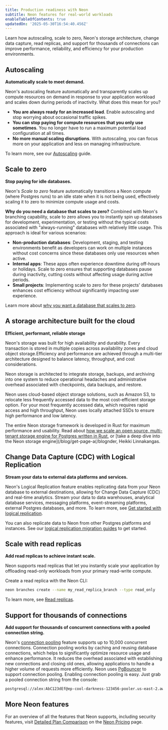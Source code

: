 ```yaml
---
title: Production readiness with Neon
subtitle: Neon features for real-world workloads
enableTableOfContents: true
updatedOn: '2025-05-30T16:54:40.456Z'
---
```


Learn how autoscaling, scale to zero, Neon's storage architecture, change data capture, read replicas, and support for thousands of connections can improve performance, reliability, and efficiency for your production environments.

<CTA title="Production checklist" description="Ready to move to production? Use our checklist to ensure your database is optimized with all recommended settings and features." buttonText="View checklist" buttonUrl="/docs/get-started-with-neon/production-checklist" />

## Autoscaling

**Automatically scale to meet demand.**

Neon's autoscaling feature automatically and transparently scales up compute resources on demand in response to your application workload and scales down during periods of inactivity. What does this mean for you?

- **You are always ready for an increased load**. Enable autoscaling and stop worrying about occasional traffic spikes.
- **You can stop paying for compute resources that you only use sometimes**. You no longer have to run a maximum potential load configuration at all times.
- **No more manual scaling disruptions**. With autoscaling, you can focus more on your application and less on managing infrastructure.

To learn more, see our [Autoscaling](/docs/introduction/autoscaling) guide.

## Scale to zero

**Stop paying for idle databases.**

Neon's _Scale to zero_ feature automatically transitions a Neon compute (where Postgres runs) to an idle state when it is not being used, effectively scaling it to zero to minimize compute usage and costs.

**Why do you need a database that scales to zero?** Combined with Neon's branching capability, scale to zero allows you to instantly spin up databases for development, experimentation, or testing without the typical costs associated with "always-running" databases with relatively little usage. This approach is ideal for various scenarios:

- **Non-production databases**: Development, staging, and testing environments benefit as developers can work on multiple instances without cost concerns since these databases only use resources when active.
- **Internal apps**: These apps often experience downtime during off-hours or holidays. Scale to zero ensures that supporting databases pause during inactivity, cutting costs without affecting usage during active periods.
- **Small projects**: Implementing scale to zero for these projects' databases enhances cost efficiency without significantly impacting user experience.

Learn more about [why you want a database that scales to zero](/blog/why-you-want-a-database-that-scales-to-zero).

## A storage architecture built for the cloud

**Efficient, performant, reliable storage**

Neon's storage was built for high availability and durability. Every transaction is stored in multiple copies across availability zones and cloud object storage.Efficiency and performance are achieved through a multi-tier architecture designed to balance latency, throughput, and cost considerations.

Neon storage is architected to integrate storage, backups, and archiving into one system to reduce operational headaches and administrative overhead associated with checkpoints, data backups, and restore.

Neon uses cloud-based object storage solutions, such as Amazon S3, to relocate less frequently accessed data to the most cost-efficient storage option. For your most frequently accessed data, which requires rapid access and high throughput, Neon uses locally attached SSDs to ensure high performance and low latency.

The entire Neon storage framework is developed in Rust for maximum performance and usability. Read about [how we scale an open source, multi-tenant storage engine for Postgres written in Rust](/blogopen-source-multi-tenant-storage-engine-for-postgres-written-rust), or [take a deep dive into the Neon storage engine](/blog/get-page-a(/blognder, Heikki Linnakangas.

## Change Data Capture (CDC) with Logical Replication

**Stream your data to external data platforms and services.**

Neon's Logical Replication feature enables replicating data from your Neon database to external destinations, allowing for Change Data Capture (CDC) and real-time analytics. Stream your data to data warehouses, analytical database services, messaging platforms, event-streaming platforms, external Postgres databases, and more. To learn more, see [Get started with logical replication](/docs/guides/logical-replication-guide).

You can also replicate data to Neon from other Postgres platforms and instances. See our [logical replication migration guides](/docs/guides/logical-replication-guide#replicate-data-to-neon) to get started.

## Scale with read replicas

**Add read replicas to achieve instant scale.**

Neon supports read replicas that let you instantly scale your application by offloading read-only workloads from your primary read-write compute.

Create a read replica with the Neon CLI:

```bash
neon branches create --name my_read_replica_branch --type read_only
```

To learn more, see [Read replicas](/docs/introduction/read-replicas).

## Support for thousands of connections

**Add support for thousands of concurrent connections with a pooled connection string.**

Neon's [connection pooling](/docs/connect/connection-pooling) feature supports up to 10,000 concurrent connections. Connection pooling works by caching and reusing database connections, which helps to significantly optimize resource usage and enhance performance. It reduces the overhead associated with establishing new connections and closing old ones, allowing applications to handle a higher volume of requests more efficiently. Neon uses [PgBouncer](https://www.pgbouncer.org/) to support connection pooling. Enabling connection pooling is easy. Just grab a pooled connection string from the console:

```bash
postgresql://alex:AbC123dEf@ep-cool-darkness-123456-pooler.us-east-2.aws.neon.tech/dbname
```

## More Neon features

For an overview of all the features that Neon supports, including security features, visit [Detailed Plan Comparison](/pricing#plans) on the [Neon Pricing](/pricing) page.

